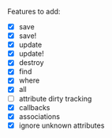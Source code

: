 Features to add:
- [x] save
- [x] save!
- [x] update
- [x] update!
- [x] destroy
- [x] find
- [x] where
- [x] all
- [ ] attribute dirty tracking
- [x] callbacks
- [x] associations
- [x] ignore unknown attributes
